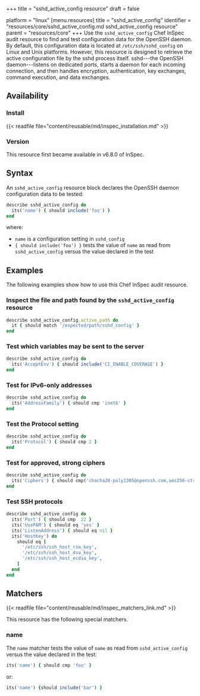 +++
title = "sshd_active_config resource"
draft = false

platform = "linux"
[menu.resources]
    title = "sshd_active_config"
    identifier = "resources/core/sshd_active_config.md sshd_active_config resource"
    parent = "resources/core"
+++
Use the `sshd_active_config` Chef InSpec audit resource to find and test configuration data for the OpenSSH daemon. By default, this configuration data is located at `/etc/ssh/sshd_config` on Linux and Unix platforms. However, this resource is designed to retrieve the active configuration file by the sshd process itself. sshd---the OpenSSH daemon---listens on dedicated ports, starts a daemon for each incoming connection, and then handles encryption, authentication, key exchanges, command execution, and data exchanges.

## Availability

### Install

{{< readfile file="content/reusable/md/inspec_installation.md" >}}

### Version

This resource first became available in v6.8.0 of InSpec.

## Syntax

An `sshd_active_config` resource block declares the OpenSSH daemon configuration data to be tested:

```ruby
describe sshd_active_config do
  its('name') { should include('foo') }
end
```

where:

- `name` is a configuration setting in `sshd_config`
- `{ should include('foo') }` tests the value of `name` as read from `sshd_active_config` versus the value declared in the test

## Examples

The following examples show how to use this Chef InSpec audit resource.

### Inspect the file and path found by the `sshd_active_config` resource

```ruby
describe sshd_active_config.active_path do
  it { should match '/expected/path/sshd_config' }
end
```

### Test which variables may be sent to the server

```ruby
describe sshd_active_config do
  its('AcceptEnv') { should include('CI_ENABLE_COVERAGE') }
end
```

### Test for IPv6-only addresses

```ruby
describe sshd_active_config do
  its('AddressFamily') { should cmp 'inet6' }
end
```

### Test the Protocol setting

```ruby
describe sshd_active_config do
  its('Protocol') { should cmp 2 }
end
```

### Test for approved, strong ciphers

```ruby
describe sshd_active_config do
  its('Ciphers') { should cmp('chacha20-poly1305@openssh.com,aes256-ctr,aes192-ctr,aes128-ctr') }
end
```

### Test SSH protocols

```ruby
describe sshd_active_config do
  its('Port') { should cmp  22 }
  its('UsePAM') { should eq 'yes' }
  its('ListenAddress') { should eq nil }
  its('HostKey') do
    should eq [
      '/etc/ssh/ssh_host_rsa_key',
      '/etc/ssh/ssh_host_dsa_key',
      '/etc/ssh/ssh_host_ecdsa_key',
    ]
  end
end
```

## Matchers

{{< readfile file="content/reusable/md/inspec_matchers_link.md" >}}

This resource has the following special matchers.

### name

The `name` matcher tests the value of `name` as read from `sshd_active_config` versus the value declared in the test:

```ruby
its('name') { should cmp 'foo' }
```

or:

```ruby
its('name') {should include('bar') }
```
